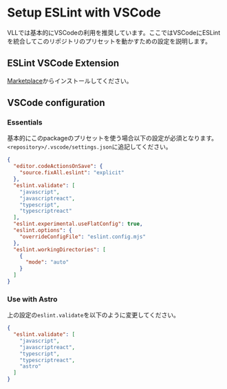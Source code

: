 # Setup ESLint with VSCode

VLLでは基本的にVSCodeの利用を推奨しています。ここではVSCodeにESLintを統合してこのリポジトリのプリセットを動かすための設定を説明します。

## ESLint VSCode Extension

[Marketplace](https://marketplace.visualstudio.com/items?itemName=dbaeumer.vscode-eslint)からインストールしてください。

## VSCode configuration

### Essentials

基本的にこのpackageのプリセットを使う場合以下の設定が必須となります。
`<repository>/.vscode/settings.json`に追記してください。

```json
{
  "editor.codeActionsOnSave": {
    "source.fixAll.eslint": "explicit"
  },
  "eslint.validate": [
    "javascript",
    "javascriptreact",
    "typescript",
    "typescriptreact"
  ],
  "eslint.experimental.useFlatConfig": true,
  "eslint.options": {
    "overrideConfigFile": "eslint.config.mjs"
  },
  "eslint.workingDirectories": [
    {
      "mode": "auto"
    }
  ]
}
```

### Use with Astro

上の設定の`eslint.validate`を以下のように変更してください。

```json
{
  "eslint.validate": [
    "javascript",
    "javascriptreact",
    "typescript",
    "typescriptreact",
    "astro"
  ]
}
```
